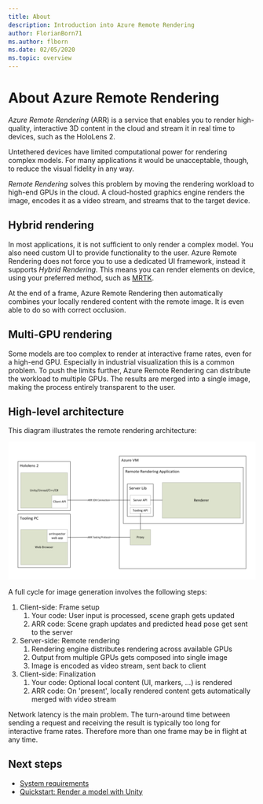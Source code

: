 ```yaml
---
title: About
description: Introduction into Azure Remote Rendering
author: FlorianBorn71
ms.author: flborn
ms.date: 02/05/2020
ms.topic: overview
---
```


# About Azure Remote Rendering

*Azure Remote Rendering* (ARR) is a service that enables you to render high-quality, interactive 3D content in the cloud and stream it in real time to devices, such as the HoloLens 2.

Untethered devices have limited computational power for rendering complex models. For many applications it would be unacceptable, though, to reduce the visual fidelity in any way.

*Remote Rendering* solves this problem by moving the rendering workload to high-end GPUs in the cloud. A cloud-hosted graphics engine renders the image, encodes it as a video stream, and streams that to the target device.

## Hybrid rendering

In most applications, it is not sufficient to only render a complex model. You also need custom UI to provide functionality to the user. Azure Remote Rendering does not force you to use a dedicated UI framework, instead it supports *Hybrid Rendering*. This means you can render elements on device, using your preferred method, such as [MRTK](https://microsoft.github.io/MixedRealityToolkit-Unity/Documentation/GettingStartedWithTheMRTK.html).

At the end of a frame, Azure Remote Rendering then automatically combines your locally rendered content with the remote image. It is even able to do so with correct occlusion.

## Multi-GPU rendering

Some models are too complex to render at interactive frame rates, even for a high-end GPU. Especially in industrial visualization this is a common problem. To push the limits further, Azure Remote Rendering can distribute the workload to multiple GPUs. The results are merged into a single image, making the process entirely transparent to the user.

## High-level architecture

This diagram illustrates the remote rendering architecture:

![Architecture](./media/arr-high-level-architecture.png)

A full cycle for image generation involves the following steps:

1. Client-side: Frame setup
    1. Your code: User input is processed, scene graph gets updated
    1. ARR code: Scene graph updates and predicted head pose get sent to the server
1. Server-side: Remote rendering
    1. Rendering engine distributes rendering across available GPUs
    1. Output from multiple GPUs gets composed into single image
    1. Image is encoded as video stream, sent back to client
1. Client-side: Finalization
    1. Your code: Optional local content (UI, markers, ...) is rendered
    1. ARR code: On 'present', locally rendered content gets automatically merged with video stream

Network latency is the main problem. The turn-around time between sending a request and receiving the result is typically too long for interactive frame rates. Therefore more than one frame may be in flight at any time.

## Next steps

* [System requirements](system-requirements.md)
* [Quickstart: Render a model with Unity](../quickstarts/render-model.md)
